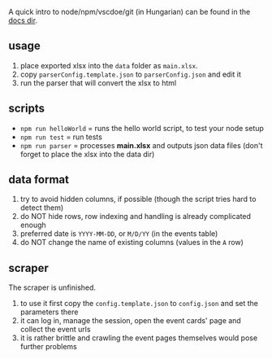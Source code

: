 A quick intro to node/npm/vscdoe/git (in Hungarian) can be found in the [docs dir](./docs/README.md).

## usage

1. place exported xlsx into the `data` folder as `main.xlsx`.
2. copy `parserConfig.template.json` to `parserConfig.json` and edit it
3. run the parser that will convert the xlsx to html

## scripts

- `npm run helloWorld` = runs the hello world script, to test your node setup
- `npm run test` = run tests
- `npm run parser` = processes **main.xlsx** and outputs json data files (don't forget to place the xlsx into the data dir)

## data format

1. try to avoid hidden columns, if possible (though the script tries hard to detect them)
2. do NOT hide rows, row indexing and handling is already complicated enough
3. preferred date is `YYYY-MM-DD`, or `M/D/YY` (in the events table)
4. do NOT change the name of existing columns (values in the `A` row)

## scraper

The scraper is unfinished.

1. to use it first copy the `config.template.json` to `config.json` and set the parameters there
2. it can log in, manage the session, open the event cards' page and collect the event urls
3. it is rather brittle and crawling the event pages themselves would pose further problems
